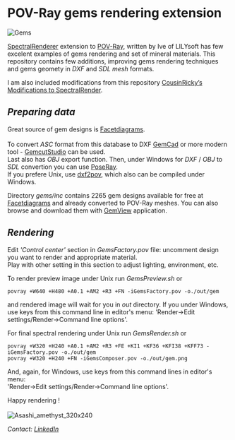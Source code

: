 # POV-Ray gems rendering extension

![Gems](https://github.com/user-attachments/assets/f4c5c12f-f026-4cd2-9604-db07991bd9cd)

[SpectralRenderer](https://www.lilysoft.org/CGI/SR/Spectral%20Render.htm) extension to [POV-Ray](https://www.povray.org/), written by Ive of LILYsoft has few excelent examples of gems rendering and set of mineral materials.
This repository contains few additions, improving gems rendering techniques and gems geomety in _DXF_ and _SDL_ _mesh_ formats.

I am also included modifications from this repository [CousinRicky’s Modifications to SpectralRender](https://github.com/CousinRicky/POV-SpectralRender-mods).

## _Preparing data_

Great source of gem designs is [Facetdiagrams](http://www.facetdiagrams.org).<br><br> 
To convert _ASC_ format from this database to DXF [GemCad](https://www.gemcad.com) or more modern tool - [GemcutStudio](https://gemcutstudio.com) can be used.<br>
Last also has _OBJ_ export function. Then, under Windows for _DXF_ / _OBJ_ to _SDL_ convertion you can use [PoseRay](https://sites.google.com/site/poseray/home-1).<br> 
If you prefere Unix, use [dxf2pov](https://github.com/syanenko/dxf2pov), which also can be compiled under Windows.

Directory _gems/inc_ contains 2265 gem designs available for free at [Facetdiagrams](http://www.facetdiagrams.net) and already converted to POV-Ray meshes. You can also browse and download them with [GemView](https://gemview.yesbird.online/) application.

## _Rendering_

Edit _'Control center'_ section in _GemsFactory.pov_ file: uncomment design you want to render and appropriate material.<br>
Play with other setting in this section to adjust lighting, environment, etc.

To render preview image under Unix run _GemsPreview.sh_ or
```
povray +W640 +H480 +A0.1 +AM2 +R3 +FN -iGemsFactory.pov -o./out/gem
```
and rendered image will wait for you in _out_ directory. If you under Windows, use keys from this command line in editor's menu: 'Render->Edit settings/Render->Command line options'.

For final spectral rendering under Unix run _GemsRender.sh_ or
```
povray +W320 +H240 +A0.1 +AM2 +R3 +FE +KI1 +KF36 +KFI38 +KFF73 -iGemsFactory.pov -o./out/gem
povray +W320 +H240 +FN -iGemsComposer.pov -o./out/gem.png
```

And, again, for Windows, use keys from this command lines in editor's menu:<br>
'Render->Edit settings/Render->Command line options'.

Happy rendering !<br><br>
![Asashi_amethyst_320x240](https://github.com/user-attachments/assets/b0ce13aa-2cb0-4186-937c-3c54bb5d879a)

<em>Contact: [LinkedIn](https://www.linkedin.com/in/sergey-yanenko-57b21a96/)<em>
